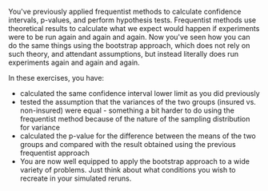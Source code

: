 You've previously applied frequentist methods to calculate confidence intervals, p-values, and perform hypothesis tests. Frequentist methods use theoretical results to calculate what we expect would happen if experiments were to be run again and again and again. Now you've seen how you can do the same things using the bootstrap approach, which does not rely on such theory, and attendant assumptions, but instead literally does run experiments again and again and again.

In these exercises, you have:

- calculated the same confidence interval lower limit as you did previously
- tested the assumption that the variances of the two groups (insured vs. non-insured) were equal - something a bit harder to do using the frequentist method because of the nature of the sampling distribution for variance
- calculated the p-value for the difference between the means of the two groups and compared with the result obtained using the previous frequentist approach
- You are now well equipped to apply the bootstrap approach to a wide variety of problems. Just think about what conditions you wish to recreate in your simulated reruns.
